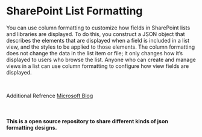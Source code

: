 # SharePoint List Formatting
You can use column formatting to customize how fields in SharePoint lists and libraries are displayed. To do this, you construct a JSON object that describes the elements that are displayed when a field is included in a list view, and the styles to be applied to those elements. The column formatting does not change the data in the list item or file; it only changes how it’s displayed to users who browse the list. Anyone who can create and manage views in a list can use column formatting to configure how view fields are displayed.

<br/>

Additional Refrence
[Microsoft Blog](http://https://docs.microsoft.com/en-us/sharepoint/dev/declarative-customization/column-formatting "Microsoft Blog")

<br/>

#### This is a open source repository to share different kinds of json formatting designs.

